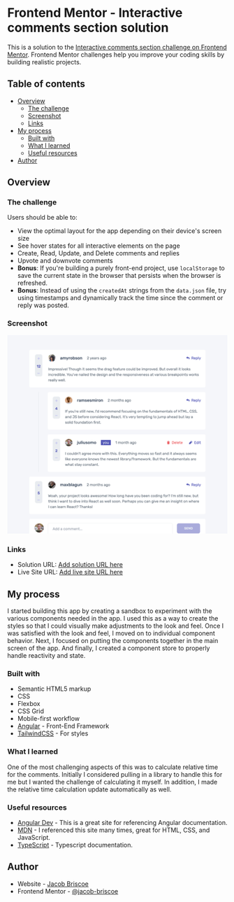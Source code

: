 # Frontend Mentor - Interactive comments section solution

This is a solution to the [Interactive comments section challenge on Frontend Mentor](https://www.frontendmentor.io/challenges/interactive-comments-section-iG1RugEG9). Frontend Mentor challenges help you improve your coding skills by building realistic projects. 

## Table of contents

- [Overview](#overview)
  - [The challenge](#the-challenge)
  - [Screenshot](#screenshot)
  - [Links](#links)
- [My process](#my-process)
  - [Built with](#built-with)
  - [What I learned](#what-i-learned)
  - [Useful resources](#useful-resources)
- [Author](#author)

## Overview

### The challenge

Users should be able to:

- View the optimal layout for the app depending on their device's screen size
- See hover states for all interactive elements on the page
- Create, Read, Update, and Delete comments and replies
- Upvote and downvote comments
- **Bonus**: If you're building a purely front-end project, use `localStorage` to save the current state in the browser that persists when the browser is refreshed.
- **Bonus**: Instead of using the `createdAt` strings from the `data.json` file, try using timestamps and dynamically track the time since the comment or reply was posted.

### Screenshot
![](./images/desktop.png)

### Links

- Solution URL: [Add solution URL here](https://your-solution-url.com)
- Live Site URL: [Add live site URL here](https://your-live-site-url.com)

## My process

I started building this app by creating a sandbox to experiment with the various components needed in the app. I used this as a way to create the styles so that I could
visually make adjustments to the look and feel. Once I was satisfied with the look and feel, I moved on to individual component behavior. Next, I focused on putting 
the components together in the main screen of the app. And finally, I created a component store to properly handle reactivity and state.

### Built with

- Semantic HTML5 markup
- CSS
- Flexbox
- CSS Grid
- Mobile-first workflow
- [Angular](https://angular.dev/) - Front-End Framework
- [TailwindCSS](https://tailwindcss.com/) - For styles

### What I learned

One of the most challenging aspects of this was to calculate relative time for the comments. Initially I considered pulling in a library to handle this for me
but I wanted the challenge of calculating it myself. In addition, I made the relative time calculation update automatically as well.

### Useful resources

- [Angular Dev](https://angular.dev/) - This is a great site for referencing Angular documentation.
- [MDN](https://mdn.io) - I referenced this site many times, great for HTML, CSS, and JavaScript.
- [TypeScript](https://www.typescriptlang.org/) - Typescript documentation.

## Author

- Website - [Jacob Briscoe](https://jacob-briscoe.github.io/)
- Frontend Mentor - [@jacob-briscoe](https://www.frontendmentor.io/profile/jacob-briscoe)

